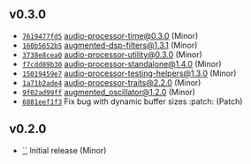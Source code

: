## v0.3.0

* [`7619477fd5`](https://github.com/yamadapc/augmented-audio/commits/7619477fd5) audio-processor-time@0.3.0 (Minor)
* [`160b5652b5`](https://github.com/yamadapc/augmented-audio/commits/160b5652b5) augmented-dsp-filters@1.3.1 (Minor)
* [`3738e8cea0`](https://github.com/yamadapc/augmented-audio/commits/3738e8cea0) audio-processor-utility@0.3.0 (Minor)
* [`f7cdd89b30`](https://github.com/yamadapc/augmented-audio/commits/f7cdd89b30) audio-processor-standalone@1.4.0 (Minor)
* [`15019459e7`](https://github.com/yamadapc/augmented-audio/commits/15019459e7) audio-processor-testing-helpers@1.3.0 (Minor)
* [`1a71b2ade4`](https://github.com/yamadapc/augmented-audio/commits/1a71b2ade4) audio-processor-traits@2.2.0 (Minor)
* [`9f02ad99ff`](https://github.com/yamadapc/augmented-audio/commits/9f02ad99ff) augmented_oscillator@1.2.0 (Minor)
* [`6881eef1f3`](https://github.com/yamadapc/augmented-audio/commits/6881eef1f3) Fix bug with dynamic buffer sizes :patch: (Patch)

## v0.2.0

* [``](https://github.com/yamadapc/augmented-audio/commits/) Initial release (Minor)

